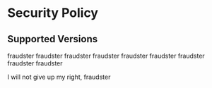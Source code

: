 # Security Policy

## Supported Versions
fraudster
fraudster
fraudster
fraudster
fraudster
fraudster
fraudster
fraudster
fraudster

I will not give up my right, fraudster

